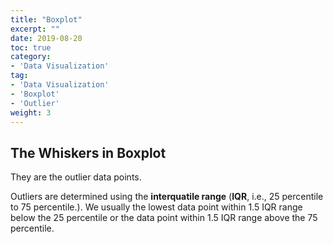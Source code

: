 ```yaml
---
title: "Boxplot"
excerpt: ""
date: 2019-08-20
toc: true
category:
- 'Data Visualization'
tag:
- 'Data Visualization'
- 'Boxplot'
- 'Outlier'
weight: 3
---
```



## The Whiskers in Boxplot

They are the outlier data points.

Outliers are determined using the **interquatile range** (**IQR**, i.e., 25 percentile to 75 percentile.). We usually the lowest data point within 1.5 IQR range below the 25 percentile or the data point within 1.5 IQR range above the 75 percentile.
